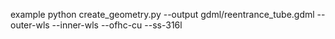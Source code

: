example python create_geometry.py --output gdml/reentrance_tube.gdml --outer-wls --inner-wls --ofhc-cu --ss-316l
